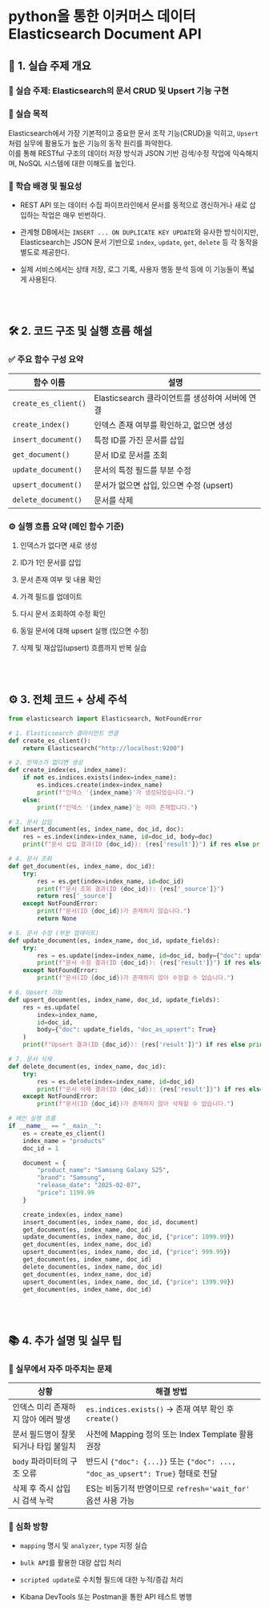 # python을 통한 이커머스 데이터 Elasticsearch Document API

📘 1\. 실습 주제 개요
---------------

### 🔎 실습 주제: Elasticsearch의 문서 CRUD 및 Upsert 기능 구현

### 📌 실습 목적

Elasticsearch에서 가장 기본적이고 중요한 문서 조작 기능(CRUD)을 익히고, `Upsert`처럼 실무에 활용도가 높은 기능의 동작 원리를 파악한다.  
이를 통해 RESTful 구조의 데이터 저장 방식과 JSON 기반 검색/수정 작업에 익숙해지며, NoSQL 시스템에 대한 이해도를 높인다.

### 🎯 학습 배경 및 필요성

*   REST API 또는 데이터 수집 파이프라인에서 문서를 동적으로 갱신하거나 새로 삽입하는 작업은 매우 빈번하다.
    
*   관계형 DB에서는 `INSERT ... ON DUPLICATE KEY UPDATE`와 유사한 방식이지만, Elasticsearch는 JSON 문서 기반으로 `index`, `update`, `get`, `delete` 등 각 동작을 별도로 제공한다.
    
*   실제 서비스에서는 상태 저장, 로그 기록, 사용자 행동 분석 등에 이 기능들이 폭넓게 사용된다.
    

<br>
<br>

🛠️ 2\. 코드 구조 및 실행 흐름 해설
------------------------

### ✅ 주요 함수 구성 요약

| 함수 이름            | 설명                                            |
| -------------------- | ----------------------------------------------- |
| `create_es_client()` | Elasticsearch 클라이언트를 생성하여 서버에 연결 |
| `create_index()`     | 인덱스 존재 여부를 확인하고, 없으면 생성        |
| `insert_document()`  | 특정 ID를 가진 문서를 삽입                      |
| `get_document()`     | 문서 ID로 문서를 조회                           |
| `update_document()`  | 문서의 특정 필드를 부분 수정                    |
| `upsert_document()`  | 문서가 없으면 삽입, 있으면 수정 (upsert)        |
| `delete_document()`  | 문서를 삭제                                     |

### ⚙️ 실행 흐름 요약 (메인 함수 기준)

1.  인덱스가 없다면 새로 생성
    
2.  ID가 1인 문서를 삽입
    
3.  문서 존재 여부 및 내용 확인
    
4.  가격 필드를 업데이트
    
5.  다시 문서 조회하여 수정 확인
    
6.  동일 문서에 대해 upsert 실행 (있으면 수정)
    
7.  삭제 및 재삽입(upsert) 흐름까지 반복 실습
    

<br>
<br>

⚙️ 3\. 전체 코드 + 상세 주석
--------------------

```python
from elasticsearch import Elasticsearch, NotFoundError

# 1. Elasticsearch 클라이언트 연결
def create_es_client():
    return Elasticsearch("http://localhost:9200")

# 2. 인덱스가 없다면 생성
def create_index(es, index_name):
    if not es.indices.exists(index=index_name):
        es.indices.create(index=index_name)
        print(f"인덱스 '{index_name}'가 생성되었습니다.")
    else:
        print(f"인덱스 '{index_name}'는 이미 존재합니다.")

# 3. 문서 삽입
def insert_document(es, index_name, doc_id, doc):
    res = es.index(index=index_name, id=doc_id, body=doc)
    print(f"문서 삽입 결과(ID {doc_id}): {res['result']}") if res else print("문서 삽입 실패")

# 4. 문서 조회
def get_document(es, index_name, doc_id):
    try:
        res = es.get(index=index_name, id=doc_id)
        print(f"문서 조회 결과(ID {doc_id}): {res['_source']}")
        return res['_source']
    except NotFoundError:
        print(f"문서(ID {doc_id})가 존재하지 않습니다.")
        return None

# 5. 문서 수정 (부분 업데이트)
def update_document(es, index_name, doc_id, update_fields):
    try:
        res = es.update(index=index_name, id=doc_id, body={"doc": update_fields})
        print(f"문서 수정 결과(ID {doc_id}): {res['result']}") if res else print("문서 수정 실패")
    except NotFoundError:
        print(f"문서(ID {doc_id})가 존재하지 않아 수정할 수 없습니다.")

# 6. Upsert 기능
def upsert_document(es, index_name, doc_id, update_fields):
    res = es.update(
        index=index_name,
        id=doc_id,
        body={"doc": update_fields, "doc_as_upsert": True}
    )
    print(f"Upsert 결과(ID {doc_id}): {res['result']}") if res else print("Upsert 실패")

# 7. 문서 삭제
def delete_document(es, index_name, doc_id):
    try:
        res = es.delete(index=index_name, id=doc_id)
        print(f"문서 삭제 결과(ID {doc_id}): {res['result']}") if res else print("문서 삭제 실패")
    except NotFoundError:
        print(f"문서(ID {doc_id})가 존재하지 않아 삭제할 수 없습니다.")

# 메인 실행 흐름
if __name__ == "__main__":
    es = create_es_client()
    index_name = "products"
    doc_id = 1

    document = {
        "product_name": "Samsung Galaxy S25",
        "brand": "Samsung",
        "release_date": "2025-02-07",
        "price": 1199.99
    }

    create_index(es, index_name)
    insert_document(es, index_name, doc_id, document)
    get_document(es, index_name, doc_id)
    update_document(es, index_name, doc_id, {"price": 1099.99})
    get_document(es, index_name, doc_id)
    upsert_document(es, index_name, doc_id, {"price": 999.99})
    get_document(es, index_name, doc_id)
    delete_document(es, index_name, doc_id)
    get_document(es, index_name, doc_id)
    upsert_document(es, index_name, doc_id, {"price": 1399.99})
    get_document(es, index_name, doc_id)
```

<br>
<br>

📚 4\. 추가 설명 및 실무 팁
-------------------

### 🔐 실무에서 자주 마주치는 문제

| 상황                                 | 해결 방법                                                                      |
| ------------------------------------ | ------------------------------------------------------------------------------ |
| 인덱스 미리 존재하지 않아 에러 발생  | `es.indices.exists()` → 존재 여부 확인 후 `create()`                           |
| 문서 필드명이 잘못되거나 타입 불일치 | 사전에 Mapping 정의 또는 Index Template 활용 권장                              |
| `body` 파라미터의 구조 오류          | 반드시 `{"doc": {...}}` 또는 `{"doc": ..., "doc_as_upsert": True}` 형태로 전달 |
| 삭제 후 즉시 삽입 시 검색 누락       | ES는 비동기적 반영이므로 `refresh='wait_for'` 옵션 사용 가능                   |

### 🧠 심화 방향

*   `mapping` 명시 및 `analyzer`, `type` 지정 실습
    
*   `bulk API`를 활용한 대량 삽입 처리
    
*   `scripted update`로 수치형 필드에 대한 누적/증감 처리
    
*   Kibana DevTools 또는 Postman을 통한 API 테스트 병행
    
